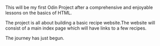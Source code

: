 This will be my first Odin Project after a comprehensive and enjoyable lessons on the basics of HTML.

The project is all about building a  basic recipe website.The website will consist of a main index page which will have links to a few recipes. 

The journey has just begun. 

